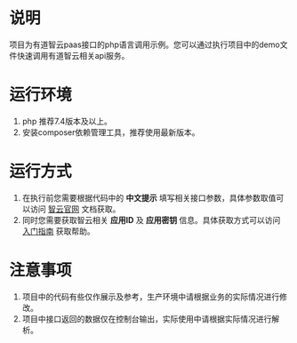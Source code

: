 # 说明
项目为有道智云paas接口的php语言调用示例。您可以通过执行项目中的demo文件快速调用有道智云相关api服务。

# 运行环境
1. php 推荐7.4版本及以上。
2. 安装composer依赖管理工具，推荐使用最新版本。

# 运行方式
1. 在执行前您需要根据代码中的 <b>中文提示</b> 填写相关接口参数，具体参数取值可以访问 [智云官网](https://ai.youdao.com) 文档获取。
2. 同时您需要获取智云相关 <b>应用ID</b> 及 <b>应用密钥</b> 信息。具体获取方式可以访问 [入门指南](https://ai.youdao.com/doc.s#guide) 获取帮助。

# 注意事项
1. 项目中的代码有些仅作展示及参考，生产环境中请根据业务的实际情况进行修改。
2. 项目中接口返回的数据仅在控制台输出，实际使用中请根据实际情况进行解析。